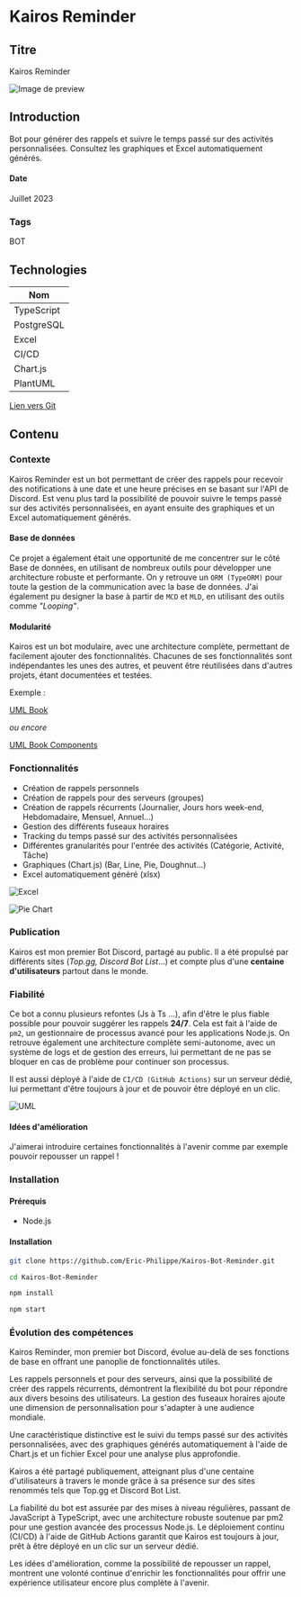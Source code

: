 # Kairos Reminder

## Titre

Kairos Reminder

![Image de preview](https://raw.githubusercontent.com/Eric-Philippe/Kairos-Bot-Reminder/master/img/remindme.png)

## Introduction

Bot pour générer des rappels et suivre le temps passé sur des activités personnalisées. Consultez les graphiques et Excel automatiquement générés.

#### Date

Juillet 2023

### Tags

BOT

## Technologies

| Nom        |
| ---------- |
| TypeScript |
| PostgreSQL |
| Excel      |
| CI/CD      |
| Chart.js   |
| PlantUML   |

[Lien vers Git](https://github.com/Eric-Philippe/Kairos-Bot-Reminder)

## Contenu

### Contexte

Kairos Reminder est un bot permettant de créer des rappels pour recevoir des notifications à une date et une heure précises en se basant sur l'API de Discord. Est venu plus tard la possibilité de pouvoir suivre le temps passé sur des activités personnalisées, en ayant ensuite des graphiques et un Excel automatiquement générés.

#### Base de données

Ce projet a également était une opportunité de me concentrer sur le côté Base de données, en utilisant de nombreux outils pour développer une architecture robuste et performante. On y retrouve un `ORM (TypeORM)` pour toute la gestion de la communication avec la base de données. J'ai également pu designer la base à partir de `MCD` et `MLD`, en utilisant des outils comme _"Looping"_.

#### Modularité

Kairos est un bot modulaire, avec une architecture complète, permettant de facilement ajouter des fonctionnalités. Chacunes de ses fonctionnalités sont indépendantes les unes des autres, et peuvent être réutilisées dans d'autres projets, étant documentées et testées.

Exemple :

[UML Book](https://github.com/Eric-Philippe/Kairos-Bot-Reminder/blob/master/src/Book/UML_BOOK.plantuml)

_ou encore_

[UML Book Components](https://github.com/Eric-Philippe/Kairos-Bot-Reminder/blob/master/src/Book/UML_BOOK_COMPONENTS.plantuml)

### Fonctionnalités

- Création de rappels personnels
- Création de rappels pour des serveurs (groupes)
- Création de rappels récurrents (Journalier, Jours hors week-end, Hebdomadaire, Mensuel, Annuel...)
- Gestion des différents fuseaux horaires
- Tracking du temps passé sur des activités personnalisées
- Différentes granularités pour l'entrée des activités (Catégorie, Activité, Tâche)
- Graphiques (Chart.js) (Bar, Line, Pie, Doughnut...)
- Excel automatiquement généré (xlsx)

![Excel](https://raw.githubusercontent.com/Eric-Philippe/Kairos-Bot-Reminder/master/img/excel.png)

![Pie Chart](https://raw.githubusercontent.com/Eric-Philippe/Kairos-Bot-Reminder/master/PolarAreaGraph.ex.png)

### Publication

Kairos est mon premier Bot Discord, partagé au public. Il a été propulsé par différents sites (_Top.gg, Discord Bot List_...) et compte plus d'une **centaine d'utilisateurs** partout dans le monde.

### Fiabilité

Ce bot a connu plusieurs refontes (Js à Ts ...), afin d'être le plus fiable possible pour pouvoir suggérer les rappels **24/7**. Cela est fait à l'aide de `pm2`, un gestionnaire de processus avancé pour les applications Node.js. On retrouve également une architecture complète semi-autonome, avec un système de logs et de gestion des erreurs, lui permettant de ne pas se bloquer en cas de problème pour continuer son processus.

Il est aussi déployé à l'aide de `CI/CD (GitHub Actions)` sur un serveur dédié, lui permettant d'être toujours à jour et de pouvoir être déployé en un clic.

![UML](https://raw.githubusercontent.com/Eric-Philippe/Kairos-Bot-Reminder/master/src/database/scripts/MCD_Img.png)

#### Idées d'amélioration

J'aimerai introduire certaines fonctionnalités à l'avenir comme par exemple pouvoir repousser un rappel !

### Installation

#### Prérequis

- Node.js

#### Installation

```bash
git clone https://github.com/Eric-Philippe/Kairos-Bot-Reminder.git

cd Kairos-Bot-Reminder

npm install

npm start
```

### Évolution des compétences

Kairos Reminder, mon premier bot Discord, évolue au-delà de ses fonctions de base en offrant une panoplie de fonctionnalités utiles.

Les rappels personnels et pour des serveurs, ainsi que la possibilité de créer des rappels récurrents, démontrent la flexibilité du bot pour répondre aux divers besoins des utilisateurs. La gestion des fuseaux horaires ajoute une dimension de personnalisation pour s'adapter à une audience mondiale.

Une caractéristique distinctive est le suivi du temps passé sur des activités personnalisées, avec des graphiques générés automatiquement à l'aide de Chart.js et un fichier Excel pour une analyse plus approfondie.

Kairos a été partagé publiquement, atteignant plus d'une centaine d'utilisateurs à travers le monde grâce à sa présence sur des sites renommés tels que Top.gg et Discord Bot List.

La fiabilité du bot est assurée par des mises à niveau régulières, passant de JavaScript à TypeScript, avec une architecture robuste soutenue par pm2 pour une gestion avancée des processus Node.js. Le déploiement continu (CI/CD) à l'aide de GitHub Actions garantit que Kairos est toujours à jour, prêt à être déployé en un clic sur un serveur dédié.

Les idées d'amélioration, comme la possibilité de repousser un rappel, montrent une volonté continue d'enrichir les fonctionnalités pour offrir une expérience utilisateur encore plus complète à l'avenir.
